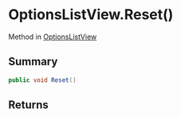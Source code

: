 # OptionsListView.Reset()

Method in [OptionsListView](/api/csharp/yarn.unity.optionslistview.md)

## Summary



```csharp
public void Reset()
```

## Returns



